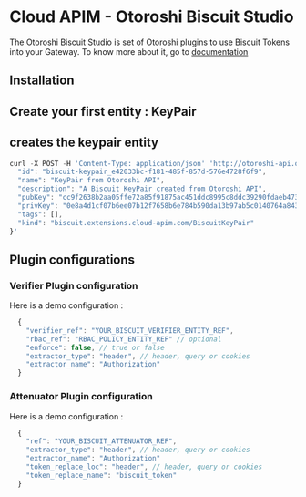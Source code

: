 # Cloud APIM - Otoroshi Biscuit Studio

The Otoroshi Biscuit Studio is set of Otoroshi plugins to use Biscuit Tokens into your Gateway. To know more about it, go to [documentation](https://cloud-apim.github.io/otoroshi-biscuit-studio/docs/overview)

## Installation 

## Create your first entity : KeyPair

## creates the keypair entity
```js
curl -X POST -H 'Content-Type: application/json' 'http://otoroshi-api.oto.tools:8080/apis/biscuit.extensions.cloud-apim.com/v1/biscuit-keypairs' -u admin-api-apikey-id:admin-api-apikey-secret -d '{
  "id": "biscuit-keypair_e42033bc-f181-485f-857d-576e4728f6f9",
  "name": "KeyPair from Otoroshi API",
  "description": "A Biscuit KeyPair created from Otoroshi API",
  "pubKey": "cc9f2638b2aa05ffe72a85f91875ac451ddc8995c8ddc39290fdaeb473314dcb",
  "privKey": "0e8a4d1cf07b6ee07b12f7658b6e784b590da13b97ab5c0140764a84373c8619",
  "tags": [],
  "kind": "biscuit.extensions.cloud-apim.com/BiscuitKeyPair"
}'
```

## Plugin configurations

### Verifier Plugin configuration

Here is a demo configuration :

```js
  {
    "verifier_ref": "YOUR_BISCUIT_VERIFIER_ENTITY_REF",
    "rbac_ref": "RBAC_POLICY_ENTITY_REF" // optional
    "enforce": false, // true or false
    "extractor_type": "header", // header, query or cookies
    "extractor_name": "Authorization"
  }
```

### Attenuator Plugin configuration

Here is a demo configuration :

```js
  {
    "ref": "YOUR_BISCUIT_ATTENUATOR_REF",
    "extractor_type": "header", // header, query or cookies
    "extractor_name": "Authorization"
    "token_replace_loc": "header", // header, query or cookies
    "token_replace_name": "biscuit_token"
  }
```
